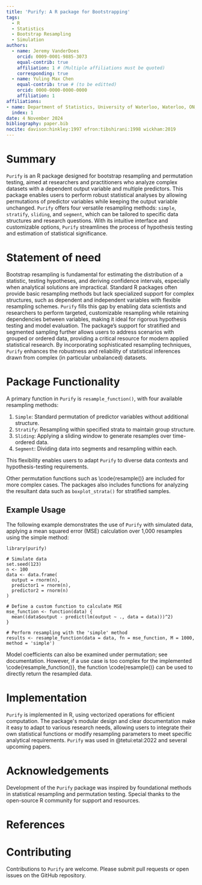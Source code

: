 ```yaml
---
title: 'Purify: A R package for Bootstrapping'
tags:
  - R
  - Statistics
  - Bootstrap Resampling
  - Simulation
authors:
  - name: Jeremy VanderDoes
    orcid: 0009-0001-9885-3073
    equal-contrib: true 
    affiliation: 1 # (Multiple affiliations must be quoted)
    corresponding: true
  - name: Yuling Max Chen
    equal-contrib: true # (to be editted)
    orcid: 0000-0000-0000-0000
    affiliation: 1
affiliations:
- name: Department of Statistics, University of Waterloo, Waterloo, ON, Canada
  index: 1
date: 4 November 2024
bibliography: paper.bib
nocite: davison:hinkley:1997 efron:tibshirani:1998 wickham:2019
---
```


# Summary

`Purify` is an R package designed for bootstrap resampling and permutation testing, aimed at researchers and practitioners who analyze complex datasets with a dependent output variable and multiple predictors. This package enables users to perform robust statistical analyses by allowing permutations of predictor variables while keeping the output variable unchanged. `Purify` offers four versatile resampling methods: `simple`, `stratify`, `sliding`, and `segment`, which can be tailored to specific data structures and research questions. With its intuitive interface and customizable options, `Purify` streamlines the process of hypothesis testing and estimation of statistical significance.

# Statement of need

Bootstrap resampling is fundamental for estimating the distribution of a statistic, testing hypotheses, and deriving confidence intervals, especially when analytical solutions are impractical. Standard R packages often provide basic resampling methods but lack specialized support for complex structures, such as dependent and independent variables with flexible resampling schemes. `Purify` fills this gap by enabling data scientists and researchers to perform targeted, customizable resampling while retaining dependencies between variables, making it ideal for rigorous hypothesis testing and model evaluation. The package’s support for stratified and segmented sampling further allows users to address scenarios with grouped or ordered data, providing a critical resource for modern applied statistical research. By incorporating sophisticated resampling techniques, `Purify` enhances the robustness and reliability of statistical inferences drawn from complex (in particular unbalanced) datasets.


# Package Functionality

A primary function in `Purify` is `resample_function()`, with four available resampling methods:

1. `Simple`: Standard permutation of predictor variables without additional structure.
2. `Stratify`: Resampling within specified strata to maintain group structure.
3. `Sliding`: Applying a sliding window to generate resamples over time-ordered data.
4. `Segment`: Dividing data into segments and resampling within each.

This flexibility enables users to adapt `Purify` to diverse data contexts and hypothesis-testing requirements. 

Other permutation functions such as \code{resample()} are included for more complex cases. The packages also includes functions for analyzing the resultant data such as `boxplot_strata()` for stratified samples.


## Example Usage

The following example demonstrates the use of `Purify` with simulated data, applying a mean squared error (MSE) calculation over 1,000 resamples using the simple method:

```{r eval=False}
library(purify)

# Simulate data
set.seed(123)
n <- 100
data <- data.frame(
  output = rnorm(n),
  predictor1 = rnorm(n),
  predictor2 = rnorm(n)
)

# Define a custom function to calculate MSE
mse_function <- function(data) {
  mean((data$output - predict(lm(output ~ ., data = data)))^2)
}

# Perform resampling with the 'simple' method
results <- resample_function(data = data, fn = mse_function, M = 1000, method = 'simple')
```

Model coefficients can also be examined under permutation; see documentation. However, if a use case is too complex for the implemented \code{resample_function()}, the function \code{resample()} can be used to directly return the resampled data.


# Implementation

`Purify` is implemented in R, using vectorized operations for efficient computation. The package's modular design and clear documentation make it easy to adapt to various research needs, allowing users to integrate their own statistical functions or modify resampling parameters to meet specific analytical requirements. `Purify` was used in @tetui:etal:2022 and several upcoming papers.


# Acknowledgements

Development of the `Purify` package was inspired by foundational methods in statistical resampling and permutation testing. Special thanks to the open-source R community for support and resources.


# References


# Contributing

Contributions to `Purify` are welcome. Please submit pull requests or open issues on the GitHub repository.



<!--The paper should be between 250-1000 words.-->

<!--See an example paper at [website](https://joss.readthedocs.io/en/latest/example_paper.html).-->

<!--Format details at [website](https://joss.readthedocs.io/en/latest/paper.html), perhaps also see [website](https://joss.readthedocs.io/en/latest/submitting.html)-->


